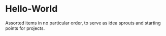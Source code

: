 # Hello-World
Assorted items in no particular order, to serve as idea sprouts and starting points for projects.
